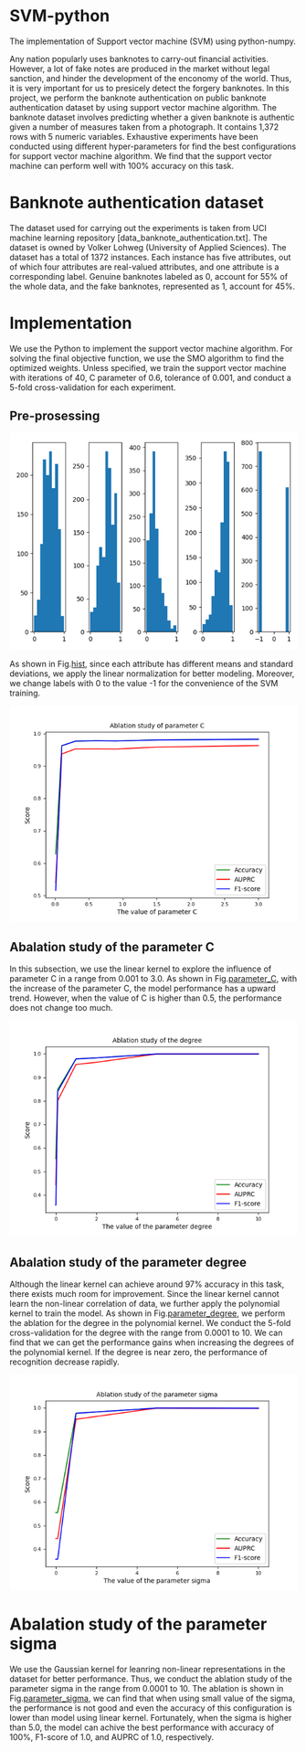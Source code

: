 # SVM-python
 The implementation of Support vector machine (SVM) using python-numpy.

Any nation popularly uses banknotes to carry-out financial activities. However, a lot of fake notes are produced in the market without legal sanction, and hinder the development of the enconomy of the world. Thus, it is very important for us to presicely detect the forgery banknotes. In this project, we perform the banknote authentication on public banknote authentication dataset by using support vector machine algorithm. The banknote dataset involves predicting whether a given banknote is authentic given a number of measures taken from a photograph. It contains 1,372 rows with 5 numeric variables. Exhaustive experiments have been conducted using different hyper-parameters for find the best configurations for support vector machine algorithm. We find that the support vector machine can perform well with 100\% accuracy on this task.

# Banknote authentication dataset
The dataset used for carrying out the experiments is taken from UCI machine learning repository [data_banknote_authentication.txt]. The dataset is owned by Volker Lohweg (University of Applied Sciences). The dataset has a total of 1372 instances. Each instance has five attributes, out of which four attributes are real-valued attributes, and one attribute is a corresponding label. Genuine banknotes labeled as 0, account for 55\% of the whole data, and the fake banknotes, represented as 1, account for 45\%.

# Implementation
We use the Python to implement the support vector machine algorithm. For solving the final objective function, we use the SMO algorithm to find the optimized weights. Unless specified, we train the support vector machine with iterations of 40, C parameter of 0.6, tolerance of 0.001, and conduct a 5-fold cross-validation for each experiment.

## Pre-prosessing
![Image](./hist.png#pic_center)

As shown in Fig.[hist](./hist.png), since each attribute has different means and standard deviations,  we apply the linear normalization for better modeling. Moreover, we change labels with 0 to the value -1 for the convenience of the SVM training. 


![Image](./parameter_C.png#pic_center)


## Abalation study of the parameter C
In this subsection, we use the linear kernel to explore the influence of parameter C in a range from 0.001 to 3.0. As shown in Fig.[parameter_C](./parameter_C.png), with the increase of the parameter C, the model performance has a upward trend. However, when the value of C is higher than 0.5, the performance does not change too much.


![Image](./parameter_degree.png#pic_center)


## Abalation study of the parameter degree
Although the linear kernel can achieve around 97\% accuracy in this task, there exists much room for improvement. Since the linear kernel cannot learn the non-linear correlation of data, we further apply the polynomial kernel to train the model. As shown in Fig.[parameter_degree](./parameter_degree.png), we perform the ablation for the degree in the polynomial kernel. We conduct the 5-fold cross-validation for the degree with the range from 0.0001 to 10. We can find that we can get the performance gains when increasing the degrees of the polynomial kernel. If the degree is near zero, the performance of recognition decrease rapidly. 


![Image](./parameter_sigma.png#pic_center)


# Abalation study of the parameter sigma
We use the Gaussian kernel for leanring non-linear representations in the dataset for better performance. Thus, we conduct the ablation study of the parameter sigma in the range from 0.0001 to 10. The ablation is shown in Fig.[parameter_sigma](./parameter_sigma.png), we can find that when using small value of the sigma, the performance is not good and even the accuracy of this configuration is lower than model using linear kernel. Fortunately, when the sigma is higher than 5.0, the model can achive the best performance with  accuracy of 100\%,  F1-score of 1.0, and AUPRC of 1.0, respectively.
